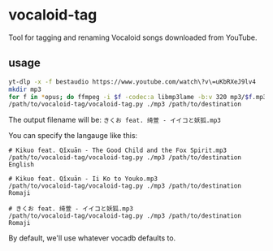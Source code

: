 # vocaloid-tag

Tool for tagging and renaming Vocaloid songs downloaded from YouTube.

## usage

```sh
yt-dlp -x -f bestaudio https://www.youtube.com/watch\?v\=uKbRXeJ9lv4
mkdir mp3
for f in *opus; do ffmpeg -i $f -codec:a libmp3lame -b:v 320 mp3/$f.mp3; done
/path/to/vocaloid-tag/vocaloid-tag.py ./mp3 /path/to/destination
```

The output filename will be: `きくお feat. 绮萱 - イイコと妖狐.mp3`

You can specify the langauge like this:

```
# Kikuo feat. Qǐxuān - The Good Child and the Fox Spirit.mp3
/path/to/vocaloid-tag/vocaloid-tag.py ./mp3 /path/to/destination English

# Kikuo feat. Qǐxuān - Ii Ko to Youko.mp3
/path/to/vocaloid-tag/vocaloid-tag.py ./mp3 /path/to/destination Romaji

# きくお feat. 绮萱 - イイコと妖狐.mp3
/path/to/vocaloid-tag/vocaloid-tag.py ./mp3 /path/to/destination Romaji
```

By default, we'll use whatever vocadb defaults to.
